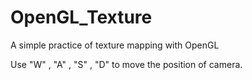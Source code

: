 # OpenGL_Texture
A simple practice of texture mapping with OpenGL

Use "W" , "A" , "S" , "D"  to move the position of camera.